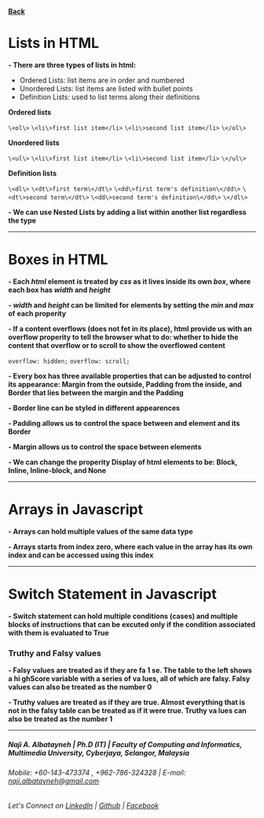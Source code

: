 [**Back**](https://naji-albatayneh.github.io/reading-notes)

# Lists in HTML

**- There are three types of lists in html:**
- Ordered Lists: list items are in order and numbered
- Unordered Lists: list items are listed with bullet points
- Definition Lists: used to list terms along their definitions

**Ordered lists**

`\<ol\>`
`\<li\>first list item</li>`
`\<li\>second list item</li>`
`\</ol\>`

**Unordered lists**

`\<ul\>`
`\<li\>first list item</li>`
`\<li\>second list item</li>`
`\</ul\>`

**Definition lists**

`\<dl\>`
`\<dt\>first term\</dt\>`
`\<dd\>first term's definition\</dd\>`
`\<dt\>second term\</dt\>`
`\<dd\>second term's definition\</dd\>`
`\</dl\>`

**- We can use Nested Lists by adding a list within another list regardless the type**

________________________________________________________

# Boxes in HTML

**- Each _html_ element is treated by _css_ as it lives inside its own _box_, where each box has _width_ and _height_**

**- _width_ and _height_ can be limited for elements by setting the _min_ and _max_ of each properity**

**- If a content overflows (does not fet in its place), html provide us with an overflow properity to tell the browser what to do: whether to hide the content that overflow or to scroll to show the overflowed content**

`overflow: hidden;`
`overflow: scroll;`

**- Every box has three available properties that can be adjusted to control its appearance: Margin from the outside, Padding from the inside, and Border that lies between the margin and the Padding**

**- Border line can be styled in different appearences**

**- Padding allows us to control the space between and element and its Border**

**- Margin allows us to control the space between elements**

**- We can change the properity Display of html elements to be: Block, Inline, Inline-block, and None**

________________________________________________________

# Arrays in Javascript

**- Arrays can hold multiple values of the same data type**

**- Arrays starts from index zero, where each value in the array has its own index and can be accessed using this index**

________________________________________________________

# Switch Statement in Javascript

**- Switch statement can hold multiple conditions (cases) and multiple blocks of instructions that can be excuted only if the condition associated with them is evaluated to True**

### Truthy and Falsy values

**- Falsy values are treated as if they are fa 1 se. The table to the left shows a hi ghScore variable with a series of va lues, all of which are falsy. Falsy values can also be treated as the number 0**

**- Truthy values are treated as if they are true. Almost everything that is not in the falsy table can be treated as if it were true. Truthy va lues can also be treated as the number 1**


________________________________________________________
##### Naji A. Albatayneh | Ph.D (IT) | Faculty of Computing and Informatics, Multimedia University, Cyberjaya, Selangor, Malaysia

###### Mobile: +60-143-473374 , +962-786-324328 | E-mail: naji.albatayneh@gmail.com

###### Let's Connect on [LinkedIn](https://www.linkedin.com/in/naji-a-albatayneh/) | [Github](https://github.com/naji-albatayneh) | [Facebook](https://web.facebook.com/naji.albatayneh/)
